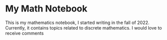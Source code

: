 # My Math Notebook

This is my mathematics notebook, I started writing in the fall of 2022. Currently, it contains topics related to discrete mathematics. I would love to receive comments
